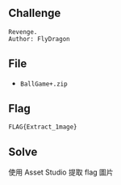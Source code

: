 ## Challenge
```
Revenge.  
Author: FlyDragon
```
## File
- `BallGame+.zip`
## Flag
```
FLAG{Extract_1mage}
```
## Solve
使用 Asset Studio 提取 flag 圖片
